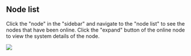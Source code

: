 ## Node list

Click the "node" in the "sidebar" and navigate to the "node list" to see the nodes that have been online. Click the "expand" button of the online node to view the system details of the node.

![](https://crawlab.oss-cn-hangzhou.aliyuncs.com/v0.3.0/node-list.png)
